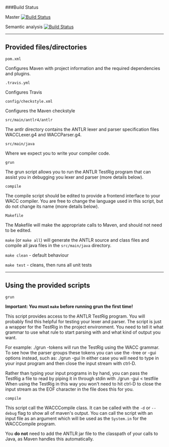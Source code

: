###Build Status

Master [![Build Status](https://magnum.travis-ci.com/egnwd/wacc_12.svg?token=yTGVwCpHZBQuhLqD9VAk&branch=master)](https://magnum.travis-ci.com/egnwd/wacc_12)

Semantic analysis [![Build Status](https://magnum.travis-ci.com/egnwd/wacc_12.svg?token=yTGVwCpHZBQuhLqD9VAk&branch=semantic-analysis)](https://magnum.travis-ci.com/egnwd/wacc_12)

----------------------------
Provided files/directories
----------------------------

`pom.xml`

Configures Maven with project information and the required dependencies and plugins.

`.travis.yml`

Configures Travis

`config/checkstyle.xml`

Configures the Maven checkstyle

`src/main/antlr4/antlr`

The antlr directory contains the ANTLR lexer and parser specification
files WACCLexer.g4 and WACCParser.g4.

`src/main/java`


Where we expect you to write your compiler code.

`grun`

The grun script allows you to run the ANTLR TestRig program that can assist you
in debugging you lexer and parser (more details below).

`compile`

The compile script should be edited to provide a frontend interface to your WACC
compiler. You are free to change the language used in this script, but do not
change its name (more details below).

`Makefile`

The Makefile will make the appropriate calls to Maven, and should not need to be edited.

`make` (or `make all`) will generate the ANTLR source and class files and compile
all java files in the `src/main/java` directory.

`make clean` - default behaviour

`make test` - cleans, then runs all unit tests

----------------------------
Using the provided scripts
----------------------------

`grun`

**Important: You must `make` before running grun the first time!**

This script provides access to the ANTLR TestRig program. You will probably find
this helpful for testing your lexer and parser. The script is just a wrapper for
the TestRig in the project environment. You need to tell it what grammar to use
what rule to start parsing with and what kind of output you want.

For example:
  ./grun -tokens
will run the TestRig using the WACC grammar. To see how the parser groups these
tokens you can use the -tree or -gui options instead, such as:
  ./grun -gui
In either case you will need to type in your input program and then close the
input stream with ctrl-D.

Rather than typing your input programs in by hand, you can pass the TestRig a
file to read by piping it in through stdin with
  ./grun -gui < testfile
When using the TestRig in this way you won't need to hit ctrl-D to close the
input stream as the EOF character in the file does this for you.

`compile`

This script call the WACCCompile class. It can be called with the `-d` or `--debug` flag to show all of maven's output. You can call the script with an input file as an argument which will be used as the `System.in` for the WACCCompile program.

You **do not** need to add the ANTLR jar file to the classpath of your calls
to Java, as Maven handles this automatically.
